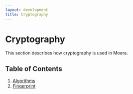 ```yaml
---
layout: development
title: Cryptography
---
```


# Cryptography

This section describes how cryptography is used in Moera.

## Table of Contents

1. [Algorithms](algorithms.html)
2. [Fingerprint](fingerprint.html)
